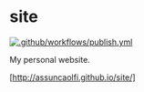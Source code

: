# site

[![.github/workflows/publish.yml](https://github.com/assuncaolfi/site/actions/workflows/publish.yml/badge.svg)](https://github.com/assuncaolfi/site/actions/workflows/publish.yml)

My personal website.

[http://assuncaolfi.github.io/site/]